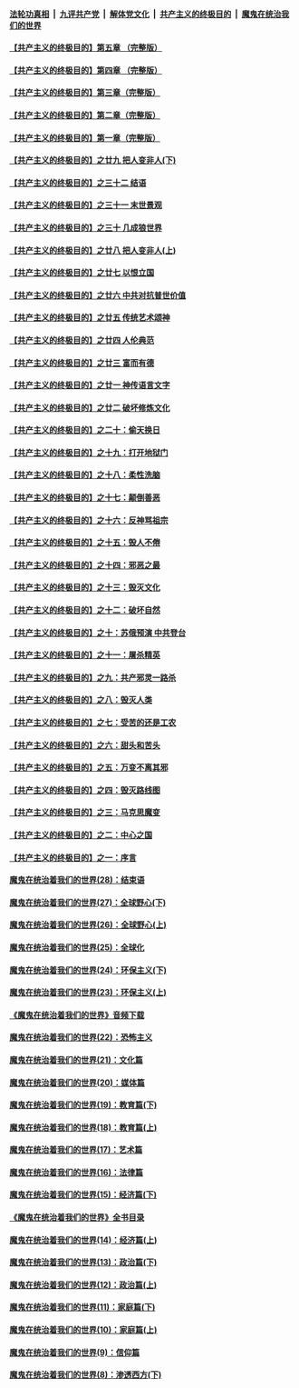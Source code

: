 ####  [法轮功真相](../../../../basic/blob/master/README.md?t=08160339) &nbsp;|&nbsp; [九评共产党](../../../../9ping.md/blob/master/README.md?t=08160339) &nbsp;|&nbsp; [解体党文化](../../../../jtdwh.md/blob/master/README.md?t=08160339)  &nbsp;|&nbsp; [共产主义的终极目的](../../../../gczydzjmd.md/blob/master/README.md?t=08160339) &nbsp;|&nbsp; [魔鬼在统治我们的世界](../../../../mgztzwmdsj.md/blob/master/README.md?t=08160339) 

#### [【共产主义的终极目的】第五章 （完整版）](../pages/nsc422/n11428912.md?t=08160339) 

#### [【共产主义的终极目的】第四章 （完整版）](../pages/nsc422/n11428907.md?t=08160339) 

#### [【共产主义的终极目的】第三章（完整版）](../pages/nsc422/n11428848.md?t=08160339) 

#### [【共产主义的终极目的】第二章（完整版）](../pages/nsc422/n11428831.md?t=08160339) 

#### [【共产主义的终极目的】第一章（完整版）](../pages/nsc422/n11417651.md?t=08160339) 

#### [【共产主义的终极目的】之廿九 把人变非人(下)](../pages/nsc422/n11344140.md?t=08160339) 

#### [【共产主义的终极目的】之三十二 结语](../pages/nsc422/n11360535.md?t=08160339) 

#### [【共产主义的终极目的】之三十一 末世景观](../pages/nsc422/n11351129.md?t=08160339) 

#### [【共产主义的终极目的】之三十 几成狼世界](../pages/nsc422/n11348280.md?t=08160339) 

#### [【共产主义的终极目的】之廿八 把人变非人(上)](../pages/nsc422/n11340492.md?t=08160339) 

#### [【共产主义的终极目的】之廿七 以恨立国](../pages/nsc422/n11336944.md?t=08160339) 

#### [【共产主义的终极目的】之廿六 中共对抗普世价值](../pages/nsc422/n11324785.md?t=08160339) 

#### [【共产主义的终极目的】之廿五 传统艺术颂神](../pages/nsc422/n11296396.md?t=08160339) 

#### [【共产主义的终极目的】之廿四 人伦典范](../pages/nsc422/n11296397.md?t=08160339) 

#### [【共产主义的终极目的】之廿三 富而有德](../pages/nsc422/n11283598.md?t=08160339) 

#### [【共产主义的终极目的】之廿一 神传语言文字](../pages/nsc422/n11263265.md?t=08160339) 

#### [【共产主义的终极目的】之廿二 破坏修炼文化](../pages/nsc422/n11245728.md?t=08160339) 

#### [【共产主义的终极目的】之二十：偷天换日](../pages/nsc422/n11238846.md?t=08160339) 

#### [【共产主义的终极目的】之十九：打开地狱门](../pages/nsc422/n11206376.md?t=08160339) 

#### [【共产主义的终极目的】之十八：柔性洗脑](../pages/nsc422/n11199994.md?t=08160339) 

#### [【共产主义的终极目的】之十七：颠倒善恶](../pages/nsc422/n11179782.md?t=08160339) 

#### [【共产主义的终极目的】之十六：反神骂祖宗](../pages/nsc422/n11166798.md?t=08160339) 

#### [【共产主义的终极目的】之十五：毁人不倦](../pages/nsc422/n11166792.md?t=08160339) 

#### [【共产主义的终极目的】之十四：邪恶之最](../pages/nsc422/n11150249.md?t=08160339) 

#### [【共产主义的终极目的】之十三：毁灭文化](../pages/nsc422/n11135227.md?t=08160339) 

#### [【共产主义的终极目的】之十二：破坏自然](../pages/nsc422/n11135214.md?t=08160339) 

#### [【共产主义的终极目的】之十：苏俄预演 中共登台](../pages/nsc422/n11118424.md?t=08160339) 

#### [【共产主义的终极目的】之十一：屠杀精英](../pages/nsc422/n11118442.md?t=08160339) 

#### [【共产主义的终极目的】之九：共产邪灵一路杀](../pages/nsc422/n11114139.md?t=08160339) 

#### [【共产主义的终极目的】之八：毁灭人类](../pages/nsc422/n11108503.md?t=08160339) 

#### [【共产主义的终极目的】之七：受苦的还是工农](../pages/nsc422/n11101809.md?t=08160339) 

#### [【共产主义的终极目的】之六：甜头和苦头](../pages/nsc422/n11096971.md?t=08160339) 

#### [【共产主义的终极目的】之五：万变不离其邪](../pages/nsc422/n11091285.md?t=08160339) 

#### [【共产主义的终极目的】之四：毁灭路线图](../pages/nsc422/n11086284.md?t=08160339) 

#### [【共产主义的终极目的】之三：马克思魔变](../pages/nsc422/n11061941.md?t=08160339) 

#### [【共产主义的终极目的】之二：中心之国](../pages/nsc422/n11047728.md?t=08160339) 

#### [【共产主义的终极目的】之一：序言](../pages/nsc422/n11086077.md?t=08160339) 

#### [魔鬼在统治着我们的世界(28)：结束语](../pages/nsc422/n10936246.md?t=08160339) 

#### [魔鬼在统治着我们的世界(27)：全球野心(下)](../pages/nsc422/n10928319.md?t=08160339) 

#### [魔鬼在统治着我们的世界(26)：全球野心(上)](../pages/nsc422/n10900318.md?t=08160339) 

#### [魔鬼在统治着我们的世界(25)：全球化](../pages/nsc422/n10788205.md?t=08160339) 

#### [魔鬼在统治着我们的世界(24)：环保主义(下)](../pages/nsc422/n10695307.md?t=08160339) 

#### [魔鬼在统治着我们的世界(23)：环保主义(上)](../pages/nsc422/n10688613.md?t=08160339) 

#### [《魔鬼在统治着我们的世界》音频下载](../pages/nsc422/n10635553.md?t=08160339) 

#### [魔鬼在统治着我们的世界(22)：恐怖主义](../pages/nsc422/n10614727.md?t=08160339) 

#### [魔鬼在统治着我们的世界(21)：文化篇](../pages/nsc422/n10597706.md?t=08160339) 

#### [魔鬼在统治着我们的世界(20)：媒体篇](../pages/nsc422/n10586579.md?t=08160339) 

#### [魔鬼在统治着我们的世界(19)：教育篇(下)](../pages/nsc422/n10564808.md?t=08160339) 

#### [魔鬼在统治着我们的世界(18)：教育篇(上)](../pages/nsc422/n10526970.md?t=08160339) 

#### [魔鬼在统治着我们的世界(17)：艺术篇](../pages/nsc422/n10499093.md?t=08160339) 

#### [魔鬼在统治着我们的世界(16)：法律篇](../pages/nsc422/n10485969.md?t=08160339) 

#### [魔鬼在统治着我们的世界(15)：经济篇(下)](../pages/nsc422/n10469975.md?t=08160339) 

#### [《魔鬼在统治着我们的世界》全书目录](../pages/nsc422/n10464261.md?t=08160339) 

#### [魔鬼在统治着我们的世界(14)：经济篇(上)](../pages/nsc422/n10457370.md?t=08160339) 

#### [魔鬼在统治着我们的世界(13)：政治篇(下)](../pages/nsc422/n10448270.md?t=08160339) 

#### [魔鬼在统治着我们的世界(12)：政治篇(上)](../pages/nsc422/n10444576.md?t=08160339) 

#### [魔鬼在统治着我们的世界(11)：家庭篇(下)](../pages/nsc422/n10440961.md?t=08160339) 

#### [魔鬼在统治着我们的世界(10)：家庭篇(上)](../pages/nsc422/n10435448.md?t=08160339) 

#### [魔鬼在统治着我们的世界(9)：信仰篇](../pages/nsc422/n10432159.md?t=08160339) 

#### [魔鬼在统治着我们的世界(8)：渗透西方(下)](../pages/nsc422/n10429603.md?t=08160339) 

